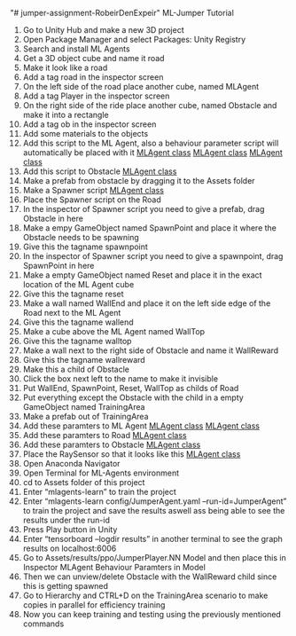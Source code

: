 "# jumper-assignment-RobeirDenExpeir" 
ML-Jumper Tutorial

1.	Go to Unity Hub and make a new 3D project
2.	Open Package Manager and select Packages: Unity Registry
3.	Search and install ML Agents
4.	Get a 3D object cube and name it road
5.	Make it look like a road
6.	Add a tag road in the inspector screen
7.	 On the left side of the road place another cube, named MLAgent
8.	Add a tag Player in the inspector screen
9.	On the right side of the ride place another cube, named Obstacle and make it into a rectangle
10.	Add a tag ob in the inspector screen
11.	Add some materials to the objects
12.	Add this script to the ML Agent, also a behaviour parameter script will automatically be placed with it
 [MLAgent class](./Tutorial_Images/Afbeelding1.png)
 [MLAgent class](Tutorial_Images/Afbeelding2.png)
 [MLAgent class](Tutorial_Images/Afbeelding3.png)
13.	Add this script to Obstacle
  [MLAgent class](Tutorial_Images/Afbeelding4.png)
14.	Make a prefab from obstacle by dragging it to the Assets folder
15.	Make a Spawner script
  [MLAgent class](Tutorial_Images/Afbeelding5.png)
16.	Place the Spawner script on the Road
17.	In the inspector of Spawner script you need to give a prefab, drag Obstacle in here
18.	Make a empy GameObject named SpawnPoint and place it where the Obstacle needs to be spawning
19.	Give this the tagname spawnpoint
20.	In the inspector of Spawner script you need to give a spawnpoint, drag SpawnPoint in here
21.	Make a empty GameObject named Reset and place it in the exact location of the ML Agent cube
22.	Give this the tagname reset
23.	Make a wall named WallEnd and place it on the left side edge of the Road next to the ML Agent
24.	Give this the tagname wallend
25.	Make a cube above the ML Agent named WallTop
26.	Give this the tagname walltop
27.	Make a wall next to the right side of Obstacle and name it WallReward
28.	Give this the tagname wallreward
29.	Make this a child of Obstacle
30.	Click the box next left to the name to make it invisible
31.	Put WallEnd, SpawnPoint, Reset, WallTop as childs of Road
32.	Put everything except the Obstacle with the child in a empty GameObject named TrainingArea
33.	Make a prefab out of TrainingArea
34.	Add these paramters to ML Agent
[MLAgent class](Tutorial_Images/Afbeelding6.png)
 [MLAgent class](Tutorial_Images/Afbeelding7.png)
35.	Add these paramters to Road
[MLAgent class](Tutorial_Images/Afbeelding8.png)
36.	Add these paramters to Obstacle
[MLAgent class](Tutorial_Images/Afbeelding9.png)
37.	Place the RaySensor so that it looks like this
[MLAgent class](Tutorial_Images/Afbeelding10.png)
38.	Open Anaconda Navigator
39.	Open Terminal for ML-Agents environment
40.	cd to Assets folder of this project
41.	Enter “mlagents-learn” to train the project
42.	Enter “mlagents-learn config/JumperAgent.yaml –run-id=JumperAgent” to train the project and save the results aswell ass being able to see the results under the run-id
43.	Press Play button in Unity
44.	Enter “tensorboard –logdir results” in another terminal to see the graph results on localhost:6006
45.	Go to Assets/results/ppo/JumperPlayer.NN Model and then place this in Inspector MLAgent  Behaviour Paramters in Model
46.	Then we can unview/delete Obstacle with the WallReward child since this is getting spawned
47.	Go to Hierarchy and CTRL+D on the TrainingArea scenario to make copies in parallel for efficiency training
48.	Now you can keep training and testing using the previously mentioned commands

